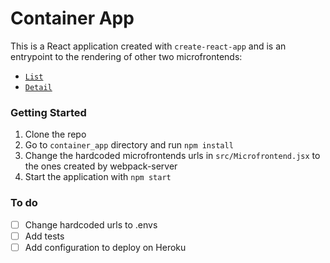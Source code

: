 # Container App

This is a React application created with `create-react-app` and is an entrypoint to the rendering of other two microfrontends:

* [`List`](https://github.com/liviaab/list-component)
* [`Detail`](https://github.com/liviaab/detail-component)

### Getting Started
1. Clone the repo
2. Go to `container_app` directory and run `npm install`
3. Change the hardcoded microfrontends urls in `src/Microfrontend.jsx` to the ones created by webpack-server
4. Start the application with `npm start`

### To do
- [ ] Change hardcoded urls to .envs
- [ ] Add tests
- [ ] Add configuration to deploy on Heroku

